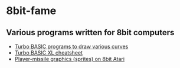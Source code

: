 # 8bit-fame

## Various programs written for 8bit computers

* [Turbo BASIC programs to draw various curves](curves.md)
* [Turbo BASIC XL cheatsheet](TurboBASIC.md)
* [Player-missile graphics (sprites) on 8bit Atari](pmg.md)
